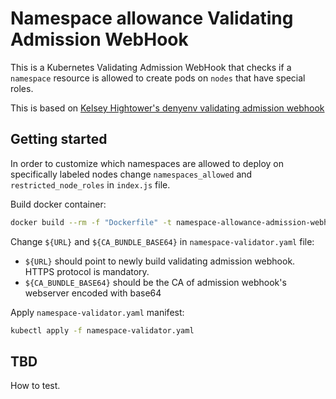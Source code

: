 # Namespace allowance Validating Admission WebHook

This is a Kubernetes Validating Admission WebHook that checks if a `namespace` resource is allowed to create pods on `nodes` that have special roles.

This is based on [Kelsey Hightower's denyenv validating admission webhook](https://github.com/kelseyhightower/denyenv-validating-admission-webhook)

## Getting started

In order to customize which namespaces are allowed to deploy on specifically labeled nodes change `namespaces_allowed` and `restricted_node_roles` in `index.js` file.

Build docker container:

```bash
docker build --rm -f "Dockerfile" -t namespace-allowance-admission-webhook:latest .
```

Change `${URL}` and `${CA_BUNDLE_BASE64}` in `namespace-validator.yaml` file:

* `${URL}` should point to newly build validating admission webhook. HTTPS protocol is mandatory.
* `${CA_BUNDLE_BASE64}` should be the CA of admission webhook's webserver encoded with base64

Apply `namespace-validator.yaml` manifest:

```bash
kubectl apply -f namespace-validator.yaml
```

## TBD

How to test.